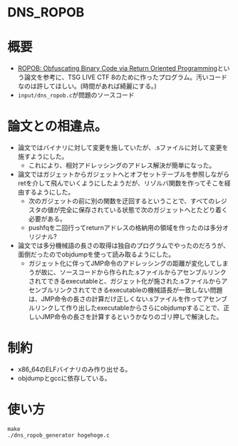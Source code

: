 DNS_ROPOB
===============

# 概要
* [ROPOB: Obfuscating Binary Code
via Return Oriented Programming](https://mudongliang.github.io/files/papers/ropob_securecomm.pdf)という論文を参考に、TSG LIVE CTF 8のために作ったプログラム。汚いコードなのは許してほしい。(時間があれば綺麗にする。)
* `input/dns_ropob.c`が問題のソースコード

# 論文との相違点。

* 論文ではバイナリに対して変更を施していたが、.sファイルに対して変更を施すようにした。
  * これにより、相対アドレッシングのアドレス解決が簡単になった。
* 論文ではガジェットからガジェットへとオフセットテーブルを参照しながらretを介して飛んでいくようにしたようだが、リゾルバ関数を作ってそこを経由するようにした。
  * 次のガジェットの前に別の関数を迂回するということで、すべてのレジスタの値が完全に保存されている状態で次のガジェットへとたどり着く必要がある。
  * pushfqを二回行ってreturnアドレスの格納用の領域を作ったのは多分オリジナル?
* 論文では多分機械語の長さの取得は独自のプログラムでやったのだろうが、面倒だったのでobjdumpを使って読み取るようにした。
  * ガジェット化に伴ってJMP命令のアドレッシングの距離が変化してしまうが故に、ソースコードから作られた.sファイルからアセンブルリンクされてできるexecutableと、ガジェット化が施された.sファイルからアセンブルリンクされてできるexecutableの機械語長が一致しない問題は、JMP命令の長さの計算だけ正しくない.sファイルを作ってアセンブルリンクして作り出したexecutableからさらにobjdumpすることで、正しいJMP命令の長さを計算するというかなりのゴリ押しで解決した。
 
# 制約

* x86_64のELFバイナリのみ作り出せる。
* objdumpとgccに依存している。

# 使い方

```
make
./dns_ropob_generator hogehoge.c
```

